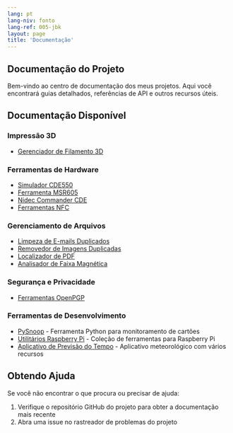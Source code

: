 ```yaml
---
lang: pt
lang-niv: fonto
lang-ref: 005-jbk
layout: page
title: 'Documentação'
---
```


## Documentação do Projeto

Bem-vindo ao centro de documentação dos meus projetos. Aqui você encontrará guias detalhados, referências de API e outros recursos úteis.

## Documentação Disponível

### Impressão 3D

- [Gerenciador de Filamento 3D](docs/3D_Filament_Manager)

### Ferramentas de Hardware

- [Simulador CDE550](docs/CDE550-sim)
- [Ferramenta MSR605](docs/MSR605)
- [Nidec Commander CDE](docs/Nidec_CommanderCDE)
- [Ferramentas NFC](docs/NFC)

### Gerenciamento de Arquivos

- [Limpeza de E-mails Duplicados](docs/EmailDuplicateCleaner)
- [Removedor de Imagens Duplicadas](docs/Images-Deduplicator)
- [Localizador de PDF](docs/PDF_Finder)
- [Analisador de Faixa Magnética](docs/card_parser)

### Segurança e Privacidade

- [Ferramentas OpenPGP](docs/OpenPGP)

### Ferramentas de Desenvolvimento

- [PySnoop](docs/PySnoop) - Ferramenta Python para monitoramento de cartões
- [Utilitários Raspberry Pi](docs/raspy_utility) - Coleção de ferramentas para Raspberry Pi
- [Aplicativo de Previsão do Tempo](docs/weather) - Aplicativo meteorológico com vários recursos

## Obtendo Ajuda

Se você não encontrar o que procura ou precisar de ajuda:

1. Verifique o repositório GitHub do projeto para obter a documentação mais recente
2. Abra uma issue no rastreador de problemas do projeto
